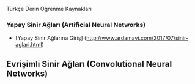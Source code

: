 Türkçe Derin Öğrenme Kaynakları

### Yapay Sinir Ağları (Artificial Neural Networks)
* [Yapay Sinir Ağlarına Giriş] (http://www.ardamavi.com/2017/07/sinir-aglari.html)

## Evrişimli Sinir Ağları (Convolutional Neural Networks)


